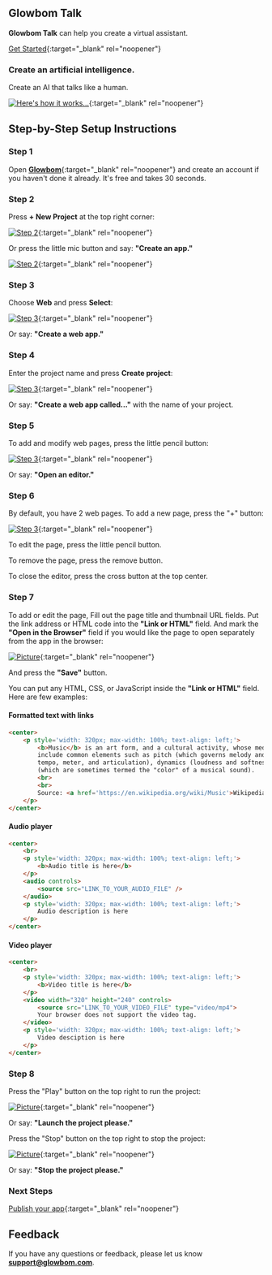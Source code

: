 ## Glowbom Talk

**Glowbom Talk** can help you create a virtual assistant. 

[Get Started](https://glowbom.com/){:target="_blank" rel="noopener"}

### Create an artificial intelligence.

Create an AI that talks like a human.

[![Here's how it works...](https://user-images.githubusercontent.com/2455891/98289741-db84bf00-1f65-11eb-968f-1ca78ee4a7d0.png)](https://glowbom.com/){:target="_blank" rel="noopener"}

## Step-by-Step Setup Instructions

### Step 1

Open [**Glowbom**](https://glowbom.com/chat/){:target="_blank" rel="noopener"} and create an account if you haven't done it already. It's free and takes 30 seconds.

### Step 2

Press **+ New Project** at the top right corner:

[![Step 2](https://user-images.githubusercontent.com/2455891/97621818-0c567880-19e9-11eb-93ba-6a8d9944c7b8.png)](https://glowbom.com/){:target="_blank" rel="noopener"}

Or press the little mic button and say: **"Create an app."**

[![Step 2](https://user-images.githubusercontent.com/2455891/97621819-0cef0f00-19e9-11eb-984a-41e89a44490f.png)](https://glowbom.com/){:target="_blank" rel="noopener"}

### Step 3

Choose **Web** and press **Select**:

[![Step 3](https://user-images.githubusercontent.com/2455891/98290141-80070100-1f66-11eb-920b-39fc0015b249.png)](https://glowbom.com/){:target="_blank" rel="noopener"}

Or say: **"Create a web app."**

### Step 4

Enter the project name and press **Create project**:

[![Step 3](https://user-images.githubusercontent.com/2455891/97621821-0cef0f00-19e9-11eb-8e87-83d8e0976cf0.png)](https://glowbom.com/){:target="_blank" rel="noopener"}

Or say: **"Create a web app called..."** with the name of your project.

### Step 5

To add and modify web pages, press the little pencil button:

[![Step 3](https://user-images.githubusercontent.com/2455891/97621823-0d87a580-19e9-11eb-82b2-20a615e91a3b.png)](https://glowbom.com/){:target="_blank" rel="noopener"}

Or say: **"Open an editor."**

### Step 6

By default, you have 2 web pages. To add a new page, press the "+" button:

[![Step 3](https://user-images.githubusercontent.com/2455891/98289743-dc1d5580-1f65-11eb-970d-3b6217692e71.png)](https://glowbom.com/){:target="_blank" rel="noopener"}

To edit the page, press the little pencil button.

To remove the page, press the remove button.

To close the editor, press the cross button at the top center.

### Step 7

To add or edit the page, Fill out the page title and thumbnail URL fields. Put the link address or HTML code into the **"Link or HTML"** field. And mark the **"Open in the Browser"** field if you would like the page to open separately from the app in the browser:

[![Picture](https://user-images.githubusercontent.com/2455891/98289738-daec2880-1f65-11eb-8f94-e44992fb186a.png)](https://glowbom.com/){:target="_blank" rel="noopener"}

And press the **"Save"** button.

You can put any HTML, CSS, or JavaScript inside the **"Link or HTML"** field. Here are few examples:

#### Formatted text with links

```html
<center>
    <p style='width: 320px; max-width: 100%; text-align: left;'>
        <b>Music</b> is an art form, and a cultural activity, whose medium is sound. General definitions of music
        include common elements such as pitch (which governs melody and harmony), rhythm (and its associated concepts
        tempo, meter, and articulation), dynamics (loudness and softness), and the sonic qualities of timbre and texture
        (which are sometimes termed the "color" of a musical sound).
        <br>
        <br>
        Source: <a href='https://en.wikipedia.org/wiki/Music'>Wikipedia</a>
    </p>
</center>
```

#### Audio player

```html
<center>
    <br>
    <p style='width: 320px; max-width: 100%; text-align: left;'>
        <b>Audio title is here</b>
    </p>
    <audio controls>
        <source src="LINK_TO_YOUR_AUDIO_FILE" />
    </audio>
    <p style='width: 320px; max-width: 100%; text-align: left;'>
        Audio description is here
    </p>
</center>
```

#### Video player

```html
<center>
    <br>
    <p style='width: 320px; max-width: 100%; text-align: left;'>
        <b>Video title is here</b>
    </p>
    <video width="320" height="240" controls>
        <source src="LINK_TO_YOUR_VIDEO_FILE" type="video/mp4">
        Your browser does not support the video tag.
    </video>
    <p style='width: 320px; max-width: 100%; text-align: left;'>
        Video desciption is here
    </p>
</center>
```

### Step 8

Press the "Play" button on the top right to run the project:

[![Picture](https://user-images.githubusercontent.com/2455891/97621829-0eb8d280-19e9-11eb-9a0b-c3df20755125.png)](https://glowbom.com/){:target="_blank" rel="noopener"}

Or say: **"Launch the project please."**

Press the "Stop" button on the top right to stop the project:

[![Picture](https://user-images.githubusercontent.com/2455891/98292326-c9a51b00-1f69-11eb-9125-9f5ed0802db4.png)](https://glowbom.com/){:target="_blank" rel="noopener"}

Or say: **"Stop the project please."**

### Next Steps

[Publish your app](https://glowbom.github.io/Glowbom/Publish){:target="_blank" rel="noopener"}

## Feedback

If you have any questions or feedback, please let us know **support@glowbom.com**.

